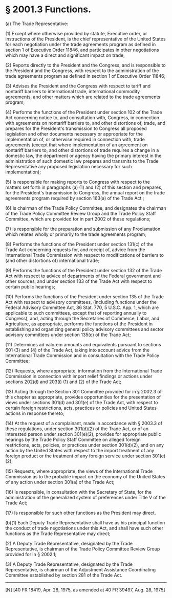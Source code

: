 # § 2001.3   Functions.

(a) The Trade Representative: 


(1) Except where otherwise provided by statute, Executive order, or instructions of the President, is the chief representative of the United States for each negotiation under the trade agreements program as defined in section 1 of Executive Order 11846, and participates in other negotiations which may have a direct and significant impact on trade; 


(2) Reports directly to the President and the Congress, and is responsible to the President and the Congress, with respect to the administration of the trade agreements program as defined in section 1 of Executive Order 11846; 


(3) Advises the President and the Congress with respect to tariff and nontariff barriers to international trade, international commodity agreements, and other matters which are related to the trade agreements program; 


(4) Performs the functions of the President under section 102 of the Trade Act concerning notice to, and consultation with, Congress, in connection with agreements on nontariff barriers to, and other distortions of, trade, and prepares for the President's transmission to Congress all proposed legislation and other documents necessary or appropriate for the implementation of, or otherwise required in connection with, trade agreements (except that where implementation of an agreement on nontariff barriers to, and other distortions of trade requires a change in a domestic law, the department or agency having the primary interest in the administration of such domestic law prepares and transmits to the Trade Representative any proposed legislation necessary for such implementation); 


(5) Is responsible for making reports to Congress with respect to the matters set forth in paragraphs (a) (1) and (2) of this section and prepares, for the President's transmission to Congress, the annual report on the trade agreements program required by section 163(a) of the Trade Act ; 


(6) Is chairman of the Trade Policy Committee, and designates the chairman of the Trade Policy Committee Review Group and the Trade Policy Staff Committee, which are provided for in part 2002 of these regulations; 


(7) Is responsible for the preparation and submission of any Proclamation which relates wholly or primarily to the trade agreements program; 


(8) Performs the functions of the President under section 131(c) of the Trade Act concerning requests for, and receipt of, advice from the International Trade Commission with respect to modifications of barriers to (and other distortions of) international trade; 


(9) Performs the functions of the President under section 132 of the Trade Act with respect to advice of departments of the Federal government and other sources, and under section 133 of the Trade Act with respect to certain public hearings; 


(10) Performs the functions of the President under section 135 of the Trade Act with respect to advisory committees, (including functions under the Federal Advisory Committee Act, 86 Stat. 770, 5 U.S.C. App. 1, which are applicable to such committees, except that of reporting annually to Congress), and, acting through the Secretaries of Commerce, Labor, and Agriculture, as appropriate, performs the functions of the President in establishing and organizing general policy advisory committees and sector advisory committees under section 135(c) of the Trade Act; 


(11) Determines ad valorem amounts and equivalents pursuant to sections 601 (3) and (4) of the Trade Act, taking into account advice from the International Trade Commission and in consultation with the Trade Policy Committee; 


(12) Requests, where appropriate, information from the International Trade Commission in connection with import relief findings or actions under sections 202(d) and 203(i) (1) and (2) of the Trade Act; 


(13) Acting through the Section 301 Committee provided for in § 2002.3 of this chapter as appropriate, provides opportunities for the presentation of views under sections 301(d) and 301(e) of the Trade Act, with respect to certain foreign restrictions, acts, practices or policies and United States actions in response thereto; 


(14) At the request of a complainant, made in accordance with § 2003.3 of these regulations, under section 301(d)(2) of the Trade Act, or of an interested person under section 301(e)(2), provides for appropriate public hearings by the Trade Policy Staff Committee on alleged foreign restrictions, acts, policies, or practices under section 301(d)(2), and on any action by the United States with respect to the import treatment of any foreign product or the treatment of any foreign service under section 301(e)(2); 


(15) Requests, where appropriate, the views of the International Trade Commission as to the probable impact on the economy of the United States of any action under section 301(a) of the Trade Act; 


(16) Is responsible, in consultation with the Secretary of State, for the administration of the generalized system of preferences under Title V of the Trade Act; 


(17) Is responsible for such other functions as the President may direct. 


(b)(1) Each Deputy Trade Representative shall have as his principal function the conduct of trade negotiations under this Act, and shall have such other functions as the Trade Representative may direct; 


(2) A Deputy Trade Representative, designated by the Trade Representative, is chairman of the Trade Policy Committee Review Group provided for in § 2002.1; 


(3) A Deputy Trade Representative, designated by the Trade Representative, is chairman of the Adjustment Assistance Coordinating Committee established by section 281 of the Trade Act. 



---

[N] [40 FR 18419, Apr. 28, 1975, as amended at 40 FR 39497, Aug. 28, 1975] 




